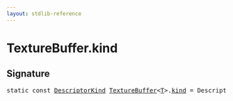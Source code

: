 ```yaml
---
layout: stdlib-reference
---
```


# TextureBuffer<T>.kind

## Signature
<pre>
<span class='code_keyword'>static</span> <span class='code_keyword'>const</span> <a href="../../descriptorkind-0a/index.html" class="code_type">DescriptorKind</a> <a href="../index.html" class="code_type">TextureBuffer</a>&lt;<a href="../index.html#typeparam-T" class="code_type">T</a>&gt;.<a href=".html" class="code_var">kind</a> = DescriptorKind\.Buffer;
</pre>


